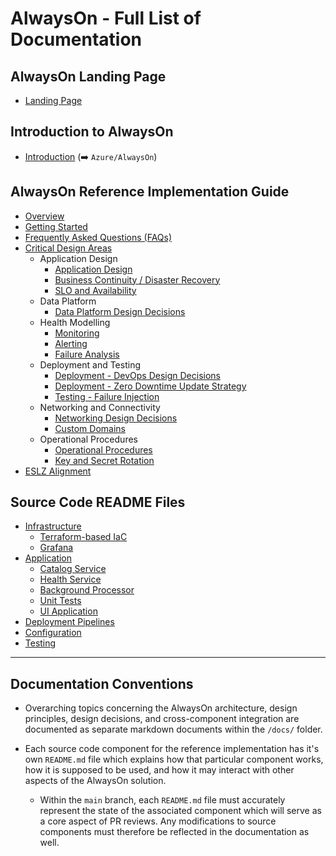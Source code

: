 # AlwaysOn - Full List of Documentation

## AlwaysOn Landing Page

- [Landing Page](../README.md)

## Introduction to AlwaysOn

- [Introduction](https://github.com/Azure/AlwaysOn/blob/main/docs/introduction/README.md) (➡️ `Azure/AlwaysOn`)

## AlwaysOn Reference Implementation Guide

- [Overview](./reference-implementation/README.md)
- [Getting Started](./reference-implementation/Getting-Started.md)
- [Frequently Asked Questions (FAQs)](./reference-implementation/FAQ.md)
- [Critical Design Areas](./reference-implementation/README.md#Critical-Design-Areas)
  - Application Design
    - [Application Design](./reference-implementation/AppDesign-Application-Design.md)
    - [Business Continuity / Disaster Recovery](./reference-implementation/AppDesign-BCDR-Global.md)
    - [SLO and Availability](./reference-implementation/AppDesign-SLO-Availability.md)
  - Data Platform
    - [Data Platform Design Decisions](./reference-implementation/DataPlatform-Design-Decisions.md)
  - Health Modelling
    - [Monitoring](./reference-implementation/Health-Monitoring.md)
    - [Alerting](./reference-implementation/Health-Alerting.md)
    - [Failure Analysis](./reference-implementation/Health-Failure-Analysis.md)
  - Deployment and Testing
    - [Deployment - DevOps Design Decisions](./reference-implementation/DeployAndTest-DevOps-Design-Decisions.md)
    - [Deployment - Zero Downtime Update Strategy](./reference-implementation/DeployAndTest-DevOps-Zero-Downtime-Update-Strategy.md)
    - [Testing - Failure Injection](./reference-implementation/DeployAndTest-Testing-FailureInjection.md)
  - Networking and Connectivity
    - [Networking Design Decisions](./reference-implementation/Networking-Design-Decisions.md)
    - [Custom Domains](./reference-implementation/Networking-Custom-Domains.md)
  - Operational Procedures
    - [Operational Procedures](./reference-implementation/OpProcedures-Operational-Procedures.md)
    - [Key and Secret Rotation](./reference-implementation/OpProcedures-KeyRotation.md)
- [ESLZ Alignment](./reference-implementation/ESLZ-Alignment.md)

## Source Code README Files

- [Infrastructure](/src/infra/README.md)
  - [Terraform-based IaC](/src/infra/workload/README.md)
  - [Grafana](/src/infra/monitoring/grafanapanel/README.md)
- [Application](/src/app/README.md)
  - [Catalog Service](/src/app/AlwaysOn.CatalogService/README.md)
  - [Health Service](/src/app/AlwaysOn.HealthService/README.md)
  - [Background Processor](/src/app/AlwaysOn.BackgroundProcessor/README.md)
  - [Unit Tests](/src/app/AlwaysOn.Tests/README.md)
  - [UI Application](/src/app/AlwaysOn.UI/README.md)
- [Deployment Pipelines](/.ado/pipelines/README.md)
- [Configuration](/src/infra/README.md)
- [Testing](/src/testing/README.md)

---

## Documentation Conventions

- Overarching topics concerning the AlwaysOn architecture, design principles, design decisions, and cross-component integration are documented as separate markdown documents within the `/docs/` folder.

- Each source code component for the reference implementation has it's own `README.md` file which explains how that particular component works, how it is supposed to be used, and how it may interact with other aspects of the AlwaysOn solution.
  - Within the `main` branch, each `README.md` file must accurately represent the state of the associated component which will serve as a core aspect of PR reviews. Any modifications to source components must therefore be reflected in the documentation as well.
